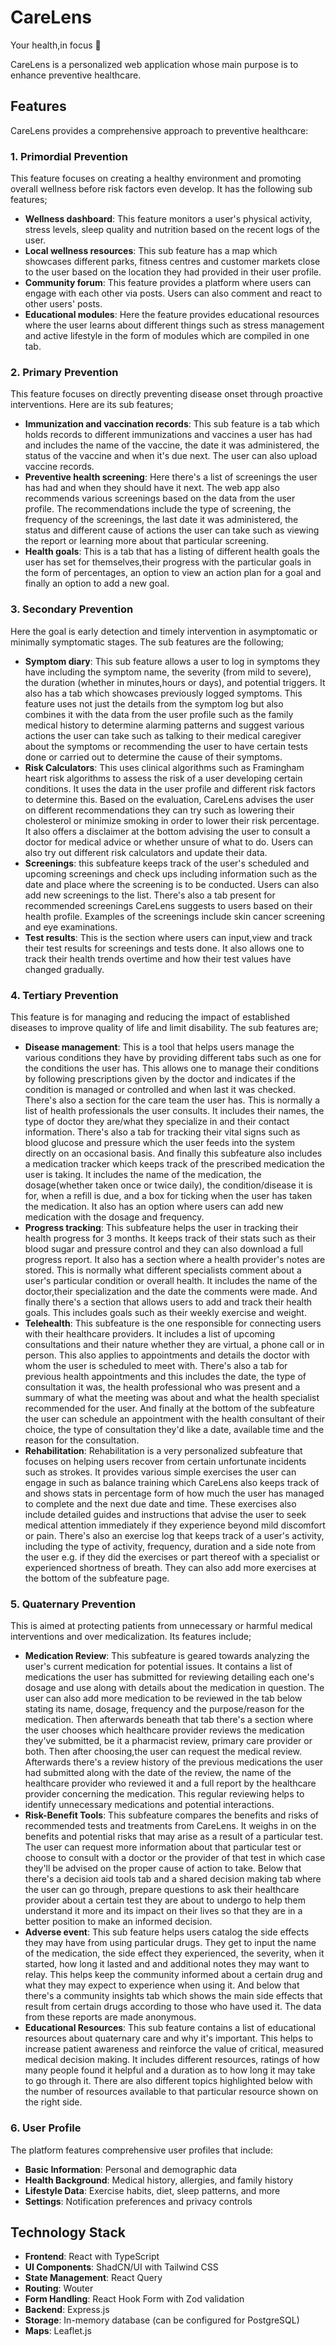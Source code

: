 # CareLens
Your health,in focus 🔎

CareLens is a personalized web application whose main purpose is to enhance preventive healthcare.

## Features

CareLens provides a comprehensive approach to preventive healthcare:

### 1. Primordial Prevention

This feature focuses on creating a healthy environment and promoting overall wellness before risk factors even develop. It has the following sub features;
- **Wellness dashboard**: This feature monitors a user's physical activity, stress levels, sleep quality and nutrition based on the recent logs of the user.
- **Local wellness resources**: This sub feature has a map which showcases different parks, fitness centres and customer markets close to the user based on the location they had provided in their user profile.
- **Community forum**: This feature provides a platform where users can engage with each other via posts. Users can also comment and react to other users' posts.
- **Educational modules**: Here the feature provides educational resources where the user learns about different things such as stress management and active lifestyle in the form of modules which are compiled in one tab.

### 2. Primary Prevention

This feature focuses on directly preventing disease onset through proactive interventions. Here are its sub features;
- **Immunization and vaccination records**: This sub feature is a tab which holds records to different immunizations and vaccines a user has had and includes the name of the vaccine, the date it was administered, the status of the vaccine and when it's due next. The user can also upload vaccine records.
- **Preventive health screening**: Here there's a list of screenings the user has had and when they should have it next. The web app also recommends various screenings based on the data from the user profile. The recommendations include the type of screening, the frequency of the screenings, the last date it was administered, the status and different cause of actions the user can take such as viewing the report or learning more about that particular screening.
- **Health goals**: This is a tab that has a listing of different health goals the user has set for themselves,their progress with the particular goals in the form of percentages, an option to view an action plan for a goal and finally an option to add a new goal.

### 3. Secondary Prevention

Here the goal is early detection and timely intervention in asymptomatic or minimally symptomatic stages. The sub features are the following;
- **Symptom diary**: This sub feature allows a user to log in symptoms they have including the symptom name, the severity (from mild to severe), the duration (whether in minutes,hours or days), and potential triggers. It also has a tab which showcases previously logged symptoms. This feature uses not just the details from the symptom log but also combines it with the data from the user profile such as the family medical history to determine alarming patterns and suggest various actions the user can take such as talking to their medical caregiver about the symptoms or recommending the user to have certain tests done or carried out to determine the cause of their symptoms.
- **Risk Calculators**: This uses clinical algorithms such as Framingham heart risk algorithms to assess the risk of a user developing certain conditions. It uses the data in the user profile and different risk factors to determine this. Based on the evaluation, CareLens advises the user on different recommendations they can try such as lowering their cholesterol or minimize smoking in order to lower their risk percentage. It also offers a disclaimer at the bottom advising the user to consult a doctor for medical advice or whether unsure of what to do. Users can also try out different risk calculators and update their data.
- **Screenings**: this subfeature keeps track of the user's scheduled and upcoming screenings and check ups including information such as the date and place where the screening is to be conducted. Users can also add new screenings to the list. There's also a tab present for recommended screenings CareLens suggests to users based on their health profile. Examples of the screenings include skin cancer screening and eye examinations.
- **Test results**: This is the section where users can input,view and track their test results for screenings and tests done. It also allows one to track their health trends overtime and how their test values have changed gradually.

### 4. Tertiary Prevention

This feature is for managing and reducing the impact of established diseases to improve quality of life and limit disability. The sub features are;
- **Disease management**: This is a tool that helps users manage the various conditions they have by providing different tabs such as one for the conditions the user has. This allows one to manage their conditions by following prescriptions given by the doctor and indicates if the condition is managed or controlled and when last it was checked. There's also a section for the care team the user has. This is normally a list of health professionals the user consults. It includes their names, the type of doctor they are/what they specialize in and their contact information. There's also a tab for tracking their vital signs such as blood glucose and pressure which the user feeds into the system directly on an occasional basis. And finally this subfeature also includes a medication tracker which keeps track of the prescribed medication the user is taking. It includes the name of the medication, the dosage(whether taken once or twice daily), the condition/disease it is for, when a refill is due, and a box for ticking when the user has taken the medication. It also has an option where users can add new medication with the dosage and frequency.
- **Progress tracking**: This subfeature helps the user in tracking their health progress for 3 months. It keeps track of their stats such as their blood sugar and pressure control and they can also download a full progress report. It also has a section where a health provider's notes are stored. This is normally what different specialists comment about a user's particular condition or overall health. It includes the name of the doctor,their specialization and the date the comments were made. And finally there's a section that allows users to add and track their health goals. This includes goals such as their weekly exercise and weight.
- **Telehealth**: This subfeature is the one responsible for connecting users with their healthcare providers. It includes a list of upcoming consultations and their nature whether they are virtual, a phone call or in person. This also applies to appointments and details the doctor with whom the user is scheduled to meet with. There's also a tab for previous health appointments and this includes the date, the type of consultation it was, the health professional who was present and a summary of what the meeting was about and what the health specialist recommended for the user. And finally at the bottom of the subfeature the user can schedule an appointment with the health consultant of their choice, the type of consultation they'd like a date, available time and the reason for the consultation.
- **Rehabilitation**: Rehabilitation is a very personalized subfeature that focuses on helping users recover from certain unfortunate incidents such as strokes.  It provides various simple exercises the user can engage in such as balance training which CareLens also keeps track of and shows stats in percentage form of how much the user has managed to complete and the next due date and time. These exercises also include detailed guides and instructions that advise the user to seek medical attention immediately if they experience beyond mild discomfort or pain. There's also an exercise log that keeps track of a user's activity, including the type of activity, frequency, duration and a side note from the user e.g. if they did the exercises or part thereof with a specialist or experienced shortness of breath. They can also add more exercises at the bottom of the subfeature page.

### 5. Quaternary Prevention

This is aimed at protecting patients from unnecessary or harmful medical interventions and over medicalization. Its features include;
- **Medication Review**: This subfeature is geared towards analyzing the user's current medication for potential issues. It contains a list of medications the user has submitted for reviewing detailing each one's dosage and use along with details about the medication in question. The user can also add more medication to be reviewed in the tab below stating its name, dosage, frequency and the purpose/reason for the medication. Then afterwards beneath that tab there's a section where the user chooses which healthcare provider reviews the medication they've submitted, be it a pharmacist review, primary care provider or both. Then after choosing,the user can request the medical review. Afterwards there's a review history of the previous medications the user had submitted along with the date of the review, the name of the healthcare provider who reviewed it and a full report by the healthcare provider concerning the medication. This regular reviewing helps to identify unnecessary medications and potential interactions.
- **Risk-Benefit Tools**: This subfeature compares the benefits and risks of recommended tests and treatments from CareLens. It weighs in on the benefits and potential risks that may arise as a result of a particular test. The user can request more information about that particular test or choose to consult with a doctor or the provider of that test in which case they'll be advised on the proper cause of action to take. Below that there's a decision aid tools tab and a shared decision making tab where the user can go through, prepare questions to ask their healthcare provider about a certain test they are about to undergo to help them understand it more and its impact on their lives so that they are in a better position to make an informed decision.
- **Adverse event**:  This sub feature helps users catalog the side effects they may have from using particular drugs. They get to input the name of the medication, the side effect they experienced, the severity, when it started, how long it lasted and and additional notes they may want to relay. This helps keep the community informed about a certain drug and what they may expect to experience when using it. And below that there's a community insights tab which shows the main side effects that result from certain drugs according to those who have used it. The data from these reports are made anonymous.
- **Educational Resources**: This sub feature contains a list of educational resources about quaternary care and why it's important. This helps to increase patient awareness and reinforce the value of critical, measured medical decision making. It includes different resources, ratings of how many people found it helpful and a duration as to how long it may take to go through it. There are also different topics highlighted below with the number of resources available to that particular resource shown on the right side.

### 6. User Profile

The platform features comprehensive user profiles that include:

- **Basic Information**: Personal and demographic data
- **Health Background**: Medical history, allergies, and family history
- **Lifestyle Data**: Exercise habits, diet, sleep patterns, and more
- **Settings**: Notification preferences and privacy controls

## Technology Stack

- **Frontend**: React with TypeScript
- **UI Components**: ShadCN/UI with Tailwind CSS
- **State Management**: React Query
- **Routing**: Wouter
- **Form Handling**: React Hook Form with Zod validation
- **Backend**: Express.js
- **Storage**: In-memory database (can be configured for PostgreSQL)
- **Maps**: Leaflet.js
